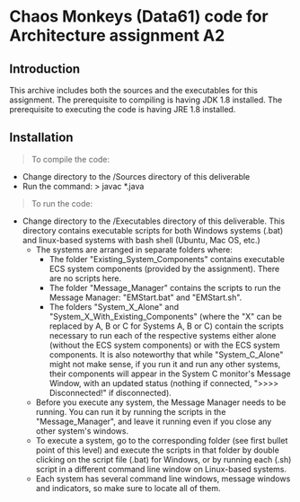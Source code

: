 # Chaos Monkeys (Data61) code for Architecture assignment A2

## Introduction

This archive includes both the sources and the executables for this assignment.
The prerequisite to compiling is having JDK 1.8 installed.
The prerequisite to executing the code is having JRE 1.8 installed.

## Installation

>To compile the code:
* Change directory to the /Sources directory of this deliverable
* Run the command: > javac *.java

>To run the code:
* Change directory to the /Executables directory of this deliverable. This directory contains executable scripts for both Windows systems (.bat) and linux-based systems with bash shell (Ubuntu, Mac OS, etc.)
    * The systems are arranged in separate folders where:
        * The folder "Existing_System_Components" contains executable ECS system components (provided by the assignment). There are no scripts here.
        * The folder "Message_Manager" contains the scripts to run the Message Manager: "EMStart.bat" and "EMStart.sh".
        * The folders "System_X_Alone" and "System_X_With_Existing_Components" (where the "X" can be replaced by A, B or C for Systems A, B or C) contain the scripts necessary to run each of the respective systems either alone (without the ECS system components) or with the ECS system components. It is also noteworthy that while "System_C_Alone" might not make sense, if you run it and run any other systems, their components will appear in the System C monitor's Message Window, with an updated status (nothing if connected, ">>>> Disconnected!" if disconnected).
    * Before you execute any system, the Message Manager needs to be running. You can run it by running the scripts in the "Message_Manager", and leave it running even if you close any other system's windows.
    * To execute a system, go to the corresponding folder (see first bullet point of this level) and execute the scripts in that folder by double clicking on the script file (.bat) for Windows, or by running each (.sh) script in a different command line window on Linux-based systems.
    * Each system has several command line windows, message windows and indicators, so make sure to locate all of them.